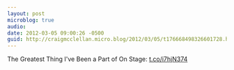 ```yaml
---
layout: post
microblog: true
audio: 
date: 2012-03-05 09:00:26 -0500
guid: http://craigmcclellan.micro.blog/2012/03/05/t176668498326601728.html
---
```

The Greatest Thing I've Been a Part of On Stage: [t.co/i7hjN374](http://t.co/i7hjN374)
